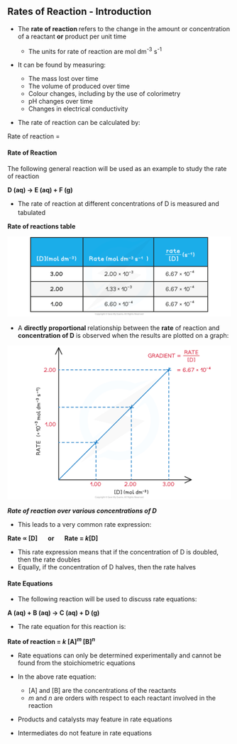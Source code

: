 Rates of Reaction - Introduction
--------------------------------

* The <b>rate of reaction</b><b> </b>refers to the change in the amount or concentration of a reactant <b>or</b> product per unit time

  + The units for rate of reaction are mol dm<sup>-3</sup> s<sup>-1</sup>
* It can be found by measuring:

  + The mass lost over time
  + The volume of produced over time
  + Colour changes, including by the use of colorimetry
  + pH changes over time
  + Changes in electrical conductivity
* The rate of reaction can be calculated by:

Rate of reaction = <math>change in amout of reactants or products (mol dm-3)time (s){"language":"en","fontFamily":"Times New Roman","fontSize":"18"}</math>

#### Rate of Reaction

The following general reaction will be used as an example to study the rate of reaction

<b>D (aq) → E (aq) + F (g) </b>

* The rate of reaction at different concentrations of D<sub> </sub>is measured and tabulated

<b>Rate of reactions table</b>

![Table to show rates [D], downloadable AS & A Level Chemistry revision notes](5.2.1-Table-to-show-rates-D.png)

* A <b>directly proportional </b>relationship between the <b>rate</b> of reaction and <b>concentration of D</b> is observed when the results are plotted on a graph:

![Rates [D] graph, downloadable AS & A Level Chemistry revision notes](5.2.1-Rates-D-graph.png)

<i><b>Rate of reaction over various concentrations of D</b></i>

* This leads to a very common rate expression:

<b>Rate ∝ [D]       or       Rate = </b><i><b>k</b></i><b>[D]</b>

* This rate expression means that if the concentration of D is doubled, then the rate doubles
* Equally, if the concentration of D halves, then the rate halves

#### Rate Equations

* The following reaction will be used to discuss rate equations:

<b>A (aq) + B (aq) → C (aq) + D (g) </b>

* The rate equation for this reaction is:

<b>Rate of reaction = </b><i><b>k</b></i><b> [A]</b><sup><i><b>m</b></i></sup><b> [B]</b><sup><i><b>n</b></i></sup>

* Rate equations can only be determined experimentally and cannot be found from the stoichiometric equations
* In the above rate equation:

  + [A] and [B] are the concentrations of the reactants
  + <i>m </i>and <i>n</i> are orders with respect to each reactant involved in the reaction
* Products and catalysts may feature in rate equations
* Intermediates do not feature in rate equations